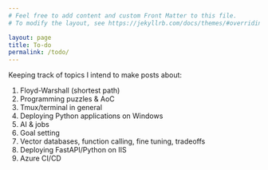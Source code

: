 ```yaml
---
# Feel free to add content and custom Front Matter to this file.
# To modify the layout, see https://jekyllrb.com/docs/themes/#overriding-theme-defaults

layout: page
title: To-do
permalink: /todo/
---
```


Keeping track of topics I intend to make posts about:

1. Floyd-Warshall (shortest path)
1. Programming puzzles & AoC
1. Tmux/terminal in general
1. Deploying Python applications on Windows
1. AI & jobs
1. Goal setting
1. Vector databases, function calling, fine tuning, tradeoffs
1. Deploying FastAPI/Python on IIS
1. Azure CI/CD